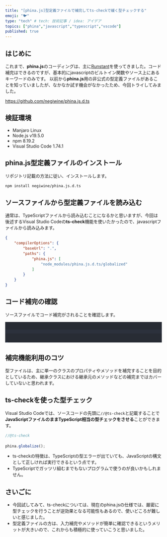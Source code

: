```yaml
---
title: "[phina.js]型定義ファイルで補完してts-checkで緩く型チェックする"
emoji: "🐦"
type: "tech" # tech: 技術記事 / idea: アイデア
topics: ["phina","javascript","typescript","vscode"]
published: true
---
```


## はじめに

これまで、**phina.js**のコーディングは、主に[Runstant](https://runstant.com/)を使ってきました。コード補完はできるのですが、基本的にjavascriptのビルトイン関数やソース上にあるキーワードのみです。
以前から**phina.js**用の非公式の型定義ファイルがあることを知っていましたが、なかなか試す機会がなかったため、今回トライしてみました。

https://github.com/negiwine/phina.js.d.ts

## 検証環境
* Manjaro Linux
* Node.js v19.5.0
* npm 8.19.2
* Visual Studio Code 1.74.1

## phina.js型定義ファイルのインストール

リポジトリ記載の方法に従い、インストールします。

```sh
npm install negiwine/phina.js.d.ts
```

## ソースファイルから型定義ファイルを読み込む

通常は、TypeScriptファイルから読み込むことになるかと思いますが、今回は後述するVisual Studio Codeの**ts-check**機能を使いたかったので、javascriptファイルから読み込みます。

```json
{
    "compilerOptions": {
        "baseUrl": ".",
        "paths": {
            "phina.js": [
                "node_modules/phina.js.d.ts/globalized"
            ]
        }
    }
}
```

## コード補完の確認

ソースファイルでコード補完がされることを確認します。

![code-hint.gif](/images/code-hint.gif)

## 補完機能利用のコツ

型ファイルは、主に単一のクラスのプロパティやメソッドを補完することを目的としているため、継承クラスにおける継承元のメソッドなどの補完まではカバーしていないと思われます。

## ts-checkを使った型チェック

Visual Studio Codeでは、ソースコードの先頭に```//@ts-check```と記載することで**JavaScriptファイルのままTypeScript相当の型チェックをさせる**ことができます。

```js
//@ts-check

phina.globalize();
```

* ts-checkの特徴は、TypeScriptの型エラーが出ていても、JavaScriptの構文として正しければ実行できるという点です。
* TypeScriptでガッツリ組むまでもないプログラムで使うのが良いかもしれません。

## さいごに

* 今回試してみて、ts-checkについては、現在のphina.jsの仕様では、厳密に型チェックを行うことが逆効果となる可能性もあるので、使いどころが難しいと感じました。
* 型定義ファイルの方は、入力補完やメソッドが簡単に確認できるというメリットが大きいので、これからも積極的に使っていこうと思いました。